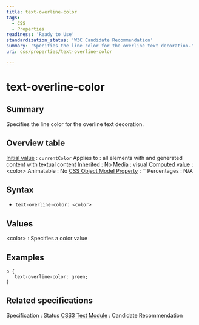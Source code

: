 ```yaml
---
title: text-overline-color
tags:
  - CSS
  - Properties
readiness: 'Ready to Use'
standardization_status: 'W3C Candidate Recommendation'
summary: 'Specifies the line color for the overline text decoration.'
uri: css/properties/text-overline-color

---
```

# text-overline-color

## Summary

Specifies the line color for the overline text decoration.

## Overview table

[Initial value](/css/concepts/initial_value)
:   `currentColor`
Applies to
:   all elements with and generated content with textual content
[Inherited](/css/concepts/inherited)
:   No
Media
:   visual
[Computed value](/css/concepts/computed_value)
:   \<color\>
Animatable
:   No
[CSS Object Model Property](/css/concepts/cssom)
:   ``
Percentages
:   N/A

## Syntax

-   `text-overline-color: <color>`

## Values

\<color\>
:   Specifies a color value

## Examples

``` {.css}
p {
   text-overline-color: green;
}
```

## Related specifications

Specification
:   Status
[CSS3 Text Module](http://www.w3.org/TR/2003/CR-css3-text-20030514/#text-decoration-color)
:   Candidate Recommendation

